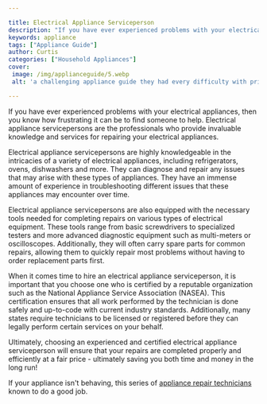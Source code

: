 ```yaml
---

title: Electrical Appliance Serviceperson
description: "If you have ever experienced problems with your electrical appliances, then you know how frustrating it can be to find someone to ...swipe up to find out"
keywords: appliance
tags: ["Appliance Guide"]
author: Curtis
categories: ["Household Appliances"]
cover: 
 image: /img/applianceguide/5.webp
 alt: 'a challenging appliance guide they had every difficulty with prior'

---
```


If you have ever experienced problems with your electrical appliances, then you know how frustrating it can be to find someone to help. Electrical appliance servicepersons are the professionals who provide invaluable knowledge and services for repairing your electrical appliances. 

Electrical appliance servicepersons are highly knowledgeable in the intricacies of a variety of electrical appliances, including refrigerators, ovens, dishwashers and more. They can diagnose and repair any issues that may arise with these types of appliances. They have an immense amount of experience in troubleshooting different issues that these appliances may encounter over time. 

Electrical appliance servicepersons are also equipped with the necessary tools needed for completing repairs on various types of electrical equipment. These tools range from basic screwdrivers to specialized testers and more advanced diagnostic equipment such as multi-meters or oscilloscopes. Additionally, they will often carry spare parts for common repairs, allowing them to quickly repair most problems without having to order replacement parts first. 

When it comes time to hire an electrical appliance serviceperson, it is important that you choose one who is certified by a reputable organization such as the National Appliance Service Association (NASEA). This certification ensures that all work performed by the technician is done safely and up-to-code with current industry standards. Additionally, many states require technicians to be licensed or registered before they can legally perform certain services on your behalf. 

Ultimately, choosing an experienced and certified electrical appliance serviceperson will ensure that your repairs are completed properly and efficiently at a fair price - ultimately saving you both time and money in the long run!

If your appliance isn't behaving, this series of <a href="/pages/appliance-repair-technicians/">appliance repair technicians</a> known to do a good job.